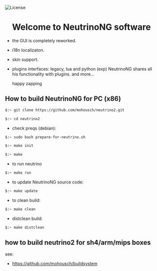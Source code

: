 ![License](https://img.shields.io/badge/License-GPL%20v2-blue.svg)

<h1 align="center">
  Welcome to NeutrinoNG software
</h1>

- the GUI is completely reworked.
- i18n localizaton.
- skin support.
- plugins interfaces: legacy, lua and python (exp) NeutrinoNG shares all his functionality with plugins.
  and more...
  
  happy zapping

## How to build NeutrinoNG for PC (x86) ##

```bash
$:~ git clone https://github.com/mohousch/neutrino2.git
```
```bash
$:~ cd neutrino2
```

* check preqs (debian):
```bash
$:~ sudo bash prepare-for-neutrino.sh
```

```bash
$:~ make init
```

```bash
$:~ make
```

* to run neutrino
```bash
$:~ make run
```

* to update NeutrinoNG source code:
```bash
$:~ make update
```

* to clean build:
```bash
$:~ make clean
```

* distclean build:
```bash
$:~ make distclean
```

## how to build neutrino2 for sh4/arm/mips boxes ##
see:
* https://github.com/mohousch/buildsystem






